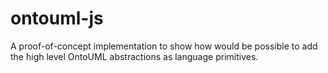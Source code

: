# ontouml-js
A proof-of-concept implementation to show how would be possible to add the high level OntoUML abstractions as language primitives.
